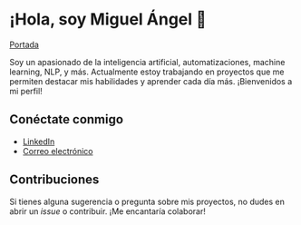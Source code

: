 # ¡Hola, soy Miguel Ángel 👋
[Portada](https://github.com/tu_usuario/tu_repositorio/raw/main/ruta/a/la/imagen.jpg)


Soy un apasionado de la inteligencia artificial, automatizaciones, machine learning, NLP, y más. Actualmente estoy trabajando en proyectos que me permiten destacar mis habilidades y aprender cada día más. ¡Bienvenidos a mi perfil!



## Conéctate conmigo
- [LinkedIn](tu_linkedin)
- [Correo electrónico](mailto:tu_email)

## Contribuciones
Si tienes alguna sugerencia o pregunta sobre mis proyectos, no dudes en abrir un _issue_ o contribuir. ¡Me encantaría colaborar!
